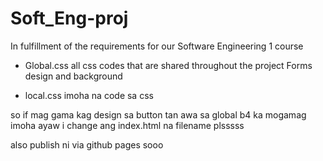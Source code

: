 # Soft_Eng-proj
In fulfillment of the requirements for our Software Engineering 1 course

- Global.css all css codes that are shared throughout the project
  Forms design and background

- local.css imoha na code sa css 

so if mag gama kag design sa button tan awa sa global b4 ka mogamag imoha
ayaw i change ang index.html na filename plsssss

also publish ni via github pages sooo
